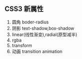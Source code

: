## CSS3 新属性
1. 圆角 boder-radius
2. 阴影 text-shadow,box-shadow
3. linear(线性渐变),radial(原型减半) 
4. rgba
5. transform
6. 动画 transition animation